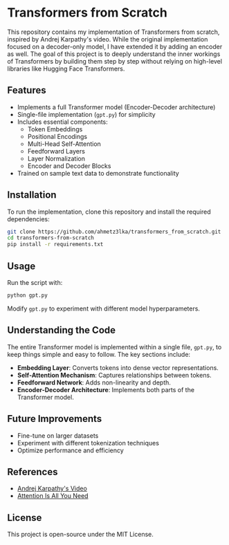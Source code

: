 # Transformers from Scratch

This repository contains my implementation of Transformers from scratch, inspired by Andrej Karpathy's video. While the original implementation focused on a decoder-only model, I have extended it by adding an encoder as well. The goal of this project is to deeply understand the inner workings of Transformers by building them step by step without relying on high-level libraries like Hugging Face Transformers.

## Features

- Implements a full Transformer model (Encoder-Decoder architecture)
- Single-file implementation (`gpt.py`) for simplicity
- Includes essential components:
  - Token Embeddings
  - Positional Encodings
  - Multi-Head Self-Attention
  - Feedforward Layers
  - Layer Normalization
  - Encoder and Decoder Blocks
- Trained on sample text data to demonstrate functionality

## Installation

To run the implementation, clone this repository and install the required dependencies:

```bash
git clone https://github.com/ahmetz3lka/transformers_from_scratch.git
cd transformers-from-scratch
pip install -r requirements.txt
```

## Usage

Run the script with:

```bash
python gpt.py
```

Modify `gpt.py` to experiment with different model hyperparameters.

## Understanding the Code

The entire Transformer model is implemented within a single file, `gpt.py`, to keep things simple and easy to follow. The key sections include:

- **Embedding Layer**: Converts tokens into dense vector representations.
- **Self-Attention Mechanism**: Captures relationships between tokens.
- **Feedforward Network**: Adds non-linearity and depth.
- **Encoder-Decoder Architecture**: Implements both parts of the Transformer model.

## Future Improvements

- Fine-tune on larger datasets
- Experiment with different tokenization techniques
- Optimize performance and efficiency

## References

- [Andrej Karpathy's Video](https://www.youtube.com/watch?v=kCc8FmEb1nY)
- [Attention Is All You Need](https://arxiv.org/abs/1706.03762)

## License

This project is open-source under the MIT License.
